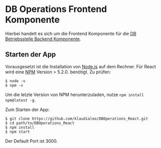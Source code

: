 # DB Operations Frontend Komponente

Hierbei handelt es sich um die Frontend Komponente für die [DB Betriebsstelle Backend Komponente](https://github.com/klaudialeo/DBOperations_Spring).

## Starten der App
Vorausgesetzt ist die Installation von [Node.js](https://nodejs.org/) auf dem Rechner. Für React wird eine [NPM](https://www.npmjs.com/get-npm) Version > 5.2.0. benötigt. Zu prüfen:

    $ node -v
    $ npm -v

Um die letzte Version von NPM herunterzuladen, nutze `npm install npm@latest -g`.

Zum Starten der App:

    $ git clone https://github.com/klaudialeo/DBOperations_React.git
    $ cd path/to/DBOperations_React
    $ npm install
    $ npm start

Der Default Port ist 3000.